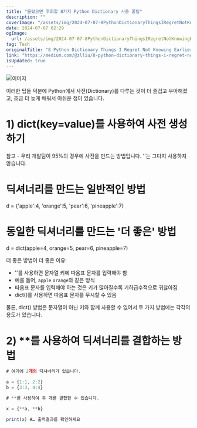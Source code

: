 ```yaml
---
title: "몰랐으면 후회할 8가지 Python Dictionary 사용 꿀팁"
description: ""
coverImage: "/assets/img/2024-07-07-8PythonDictionaryThingsIRegretNotKnowingEarlier_0.png"
date: 2024-07-07 02:29
ogImage: 
  url: /assets/img/2024-07-07-8PythonDictionaryThingsIRegretNotKnowingEarlier_0.png
tag: Tech
originalTitle: "8 Python Dictionary Things I Regret Not Knowing Earlier"
link: "https://medium.com/@zlliu/8-python-dictionary-things-i-regret-not-knowing-earlier-bd98e94a5600"
isUpdated: true
---
```




![이미지](/assets/img/2024-07-07-8PythonDictionaryThingsIRegretNotKnowingEarlier_0.png)

이러한 팁들 덕분에 Python에서 사전(Dictionary)를 다루는 것이 더 즐겁고 우아해졌고, 조금 더 늦게 배워서 아쉬운 점이 있습니다.

# 1) dict(key=value)를 사용하여 사전 생성하기

참고 - 우리 개발팀이 95%의 경우에 사전을 만드는 방법입니다. ''는 그다지 사용하지 않습니다.

<div class="content-ad"></div>

# 딕셔너리를 만드는 일반적인 방법

d = {'apple':4, 'orange':5, 'pear':6, 'pineapple':7}

# 동일한 딕셔너리를 만드는 '더 좋은' 방법

d = dict(apple=4, orange=5, pear=6, pineapple=7)

더 좋은 방법이 더 좋은 이유:

- ''를 사용하면 문자열 키에 따옴표 문자를 입력해야 함
- 예를 들어, `apple` `orange`와 같은 방식
- 따옴표 문자를 입력해야 하는 것은 키가 많아질수록 기하급수적으로 귀찮아짐
- dict()를 사용하면 따옴표 문자를 무시할 수 있음

<div class="content-ad"></div>

물론, dict() 방법은 문자열이 아닌 키와 함께 사용할 수 없어서 두 가지 방법에는 각각의 용도가 있습니다.

# 2) \*\*를 사용하여 딕셔너리를 결합하는 방법

```js
# 여기에 2개의 딕셔너리가 있습니다.

a = {1:1, 2:2}
b = {3:3, 4:4}
```

```js
# **를 사용하여 두 개를 결합할 수 있습니다.

x = {**a, **b}

print(x) #… 출력결과를 확인하세요
```
